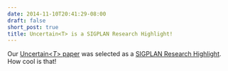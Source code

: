 ```yaml
---
date: 2014-11-10T20:41:29-08:00
draft: false
short_post: true
title: Uncertain<T> is a SIGPLAN Research Highlight!
---
```


Our [Uncertain&lt;*T*&gt; paper][paper] was selected as a [SIGPLAN Research Highlight][sigplan]. How cool is that!

[paper]: http://dx.doi.org/10.1145/2541940.2541958
[sigplan]: http://www.sigplan.org/Newsletters/CACM/
